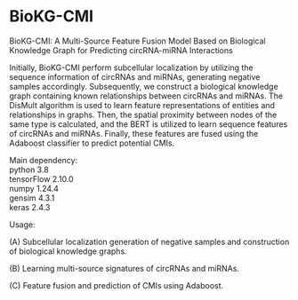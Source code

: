 # BioKG-CMI

BioKG-CMI: A Multi-Source Feature Fusion Model Based on Biological Knowledge Graph for Predicting circRNA-miRNA Interactions

Initially, BioKG-CMI perform subcellular localization by utilizing the sequence information of circRNAs and miRNAs, generating negative samples accordingly. Subsequently, we construct a biological knowledge graph containing known relationships between circRNAs and miRNAs. The DisMult algorithm is used to learn feature representations of entities and relationships in graphs. Then, the spatial proximity between nodes of the same type is calculated, and the BERT is utilized to learn sequence features of circRNAs and miRNAs. Finally, these features are fused using the Adaboost classifier to predict potential CMIs.

Main dependency:  
python 3.8  
tensorFlow 2.10.0  
numpy 1.24.4  
gensim 4.3.1  
keras 2.4.3  

Usage:

(A) Subcellular localization generation of negative samples and construction of biological knowledge graphs. 

(B) Learning multi-source signatures of circRNAs and miRNAs. 

(C) Feature fusion and prediction of CMIs using Adaboost.
